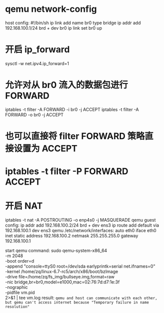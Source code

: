# qemu network-config

host config:
  #!/bin/sh
  ip link add name br0 type bridge
  ip addr add 192.168.100.1/24 brd + dev br0
  ip link set br0 up
  # 开启 ip_forward
  sysctl -w net.ipv4.ip_forward=1
  # 允许对从 br0 流入的数据包进行 FORWARD
  iptables -t filter -A FORWARD -i br0 -j ACCEPT
  iptables -t filter -A FORWARD -o br0 -j ACCEPT
  # 也可以直接将 filter FORWARD 策略直接设置为 ACCEPT
  # iptables -t filter -P FORWARD ACCEPT
  # 开启 NAT
  iptables -t nat -A POSTROUTING -o enp4s0 -j MASQUERADE
qemu guest config:
  ip addr add 192.168.100.2/24 brd + dev ens3
  ip route add default via 192.168.100.1 dev ens3
qemu /etc/network/interfaces:
  auto eth0
  iface eth0 inet static
	  address 192.168.100.2
	  netmask 255.255.255.0
	  gateway 192.168.100.1

start qemu command:
  sudo qemu-system-x86_64 \
	  -m 2048 \
	  -boot order=d \
	  -append "console=ttyS0 root=/dev/sda earlyprintk=serial net.ifnames=0" \
	  -kernel /home/zq/linux-6.7-rc5/arch/x86/boot/bzImage \
	  -drive file=/home/zq/fs_img/bullseye.img,format=raw \
	  -nic bridge,br=br0,model=e1000,mac=02:76:7d:d7:1e:3f \
	  -nographic \
	  -pidfile vm.pid \
    2>&1 | tee vm.log
result:
 `qemu and host can communicate with each other, but qemu can't access internet because "Temporary failure in name resolution" `

